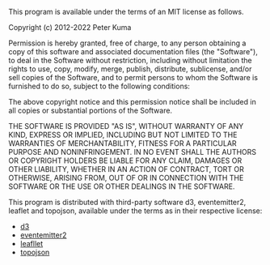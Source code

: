 This program is available under the terms of an MIT license as follows.

Copyright (c) 2012-2022 Peter Kuma

Permission is hereby granted, free of charge, to any person obtaining a copy
of this software and associated documentation files (the "Software"), to deal
in the Software without restriction, including without limitation the rights
to use, copy, modify, merge, publish, distribute, sublicense, and/or sell
copies of the Software, and to permit persons to whom the Software is
furnished to do so, subject to the following conditions:

The above copyright notice and this permission notice shall be included in
all copies or substantial portions of the Software.

THE SOFTWARE IS PROVIDED "AS IS", WITHOUT WARRANTY OF ANY KIND, EXPRESS OR
IMPLIED, INCLUDING BUT NOT LIMITED TO THE WARRANTIES OF MERCHANTABILITY,
FITNESS FOR A PARTICULAR PURPOSE AND NONINFRINGEMENT. IN NO EVENT SHALL THE
AUTHORS OR COPYRIGHT HOLDERS BE LIABLE FOR ANY CLAIM, DAMAGES OR OTHER
LIABILITY, WHETHER IN AN ACTION OF CONTRACT, TORT OR OTHERWISE, ARISING FROM,
OUT OF OR IN CONNECTION WITH THE SOFTWARE OR THE USE OR OTHER DEALINGS IN
THE SOFTWARE.

This program is distributed with third-party software d3, eventemitter2,
leaflet and topojson, available under the terms as in their respective license:

- [d3](ccbrowse/www/d3/LICENSE)
- [eventemitter2](ccbrows/www/lib/eventemitter2/LICENSE.txt)
- [leafllet](ccbrowse/www/lib/leaflet/LICENSE)
- [topojson](ccbrowse/www/lib/topojson/LICENSE.md)
